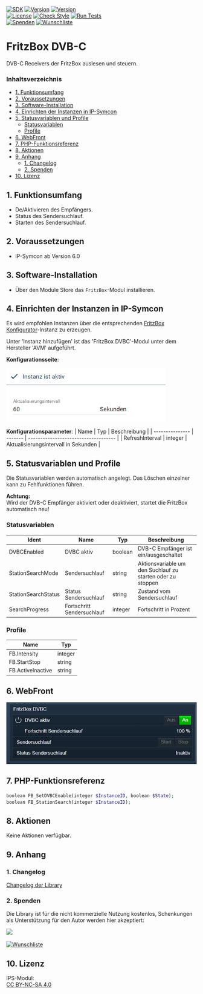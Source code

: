 [![SDK](https://img.shields.io/badge/Symcon-PHPModul-red.svg)](https://www.symcon.de/service/dokumentation/entwicklerbereich/sdk-tools/sdk-php/)
[![Version](https://img.shields.io/badge/Modul%20version-0.80-blue.svg)]()
[![Version](https://img.shields.io/badge/Symcon%20Version-6.0%20%3E-green.svg)](https://community.symcon.de/t/ip-symcon-6-0-testing/44478)  
[![License](https://img.shields.io/badge/License-CC%20BY--NC--SA%204.0-green.svg)](https://creativecommons.org/licenses/by-nc-sa/4.0/)
[![Check Style](https://github.com/Nall-chan/FritzBox/workflows/Check%20Style/badge.svg)](https://github.com/Nall-chan/FritzBox/actions) [![Run Tests](https://github.com/Nall-chan/FritzBox/workflows/Run%20Tests/badge.svg)](https://github.com/Nall-chan/FritzBox/actions)  
[![Spenden](https://www.paypalobjects.com/de_DE/DE/i/btn/btn_donate_SM.gif)](#2-spenden)
[![Wunschliste](https://img.shields.io/badge/Wunschliste-Amazon-ff69fb.svg)](#2-spenden)  

# FritzBox DVB-C <!-- omit in toc -->
DVB-C Receivers der FritzBox auslesen und steuern.  

### Inhaltsverzeichnis <!-- omit in toc -->

- [1. Funktionsumfang](#1-funktionsumfang)
- [2. Voraussetzungen](#2-voraussetzungen)
- [3. Software-Installation](#3-software-installation)
- [4. Einrichten der Instanzen in IP-Symcon](#4-einrichten-der-instanzen-in-ip-symcon)
- [5. Statusvariablen und Profile](#5-statusvariablen-und-profile)
  - [Statusvariablen](#statusvariablen)
  - [Profile](#profile)
- [6. WebFront](#6-webfront)
- [7. PHP-Funktionsreferenz](#7-php-funktionsreferenz)
- [8. Aktionen](#8-aktionen)
- [9. Anhang](#9-anhang)
  - [1. Changelog](#1-changelog)
  - [2. Spenden](#2-spenden)
- [10. Lizenz](#10-lizenz)

## 1. Funktionsumfang

* De/Aktivieren des Empfängers.
* Status des Sendersuchlauf.
* Starten des Sendersuchlauf.


## 2. Voraussetzungen

- IP-Symcon ab Version 6.0

## 3. Software-Installation

* Über den Module Store das `FritzBox`-Modul installieren.

## 4. Einrichten der Instanzen in IP-Symcon

 Es wird empfohlen Instanzen über die entsprechenden [FritzBox Konfigurator](../FritzBox%20Configurator/README.md)-Instanz zu erzeugen.  
 
 Unter 'Instanz hinzufügen' ist das 'FritzBox DVBC'-Modul unter dem Hersteller 'AVM' aufgeführt.

__Konfigurationsseite__:

![Config](imgs/config.png)  

__Konfigurationsparameter__: 
| Name            | Typ     | Beschreibung                         |
| --------------- | ------- | ------------------------------------ |
| RefreshInterval | integer | Aktualisierungsintervall in Sekunden |

## 5. Statusvariablen und Profile

Die Statusvariablen werden automatisch angelegt. Das Löschen einzelner kann zu Fehlfunktionen führen.

**Achtung:**  
Wird der DVB-C Empfänger aktiviert oder deaktiviert, startet die FritzBox automatisch neu!  

### Statusvariablen

| Ident               | Name                       | Typ     | Beschreibung                                               |
| ------------------- | -------------------------- | ------- | ---------------------------------------------------------- |
| DVBCEnabled         | DVBC aktiv                 | boolean | DVB-C Empfänger ist ein/ausgeschaltet                      |
| StationSearchMode   | Sendersuchlauf             | string  | Aktionsvariable um den Suchlauf zu starten oder zu stoppen |
| StationSearchStatus | Status Sendersuchlauf      | string  | Zustand vom Sendersuchlauf                                 |
| SearchProgress      | Fortschritt Sendersuchlauf | integer | Fortschritt in Prozent                                     |

### Profile

| Name              | Typ     |
| ----------------- | ------- |
| FB.Intensity      | integer |
| FB.StartStop      | string  |
| FB.ActiveInactive | string  |

## 6. WebFront

![Webfront](imgs/webfront.png)  

## 7. PHP-Funktionsreferenz

```php
boolean FB_SetDVBCEnable(integer $InstanceID, boolean $State);
boolean FB_StationSearch(integer $InstanceID);
```

## 8. Aktionen

Keine Aktionen verfügbar.

## 9. Anhang

### 1. Changelog

[Changelog der Library](../README.md#changelog)

### 2. Spenden

  Die Library ist für die nicht kommerzielle Nutzung kostenlos, Schenkungen als Unterstützung für den Autor werden hier akzeptiert:  

<a href="https://www.paypal.com/donate?hosted_button_id=G2SLW2MEMQZH2" target="_blank"><img src="https://www.paypalobjects.com/de_DE/DE/i/btn/btn_donate_LG.gif" border="0" /></a>  

[![Wunschliste](https://img.shields.io/badge/Wunschliste-Amazon-ff69fb.svg)](https://www.amazon.de/hz/wishlist/ls/YU4AI9AQT9F?ref_=wl_share) 

## 10. Lizenz

  IPS-Modul:  
  [CC BY-NC-SA 4.0](https://creativecommons.org/licenses/by-nc-sa/4.0/)  


